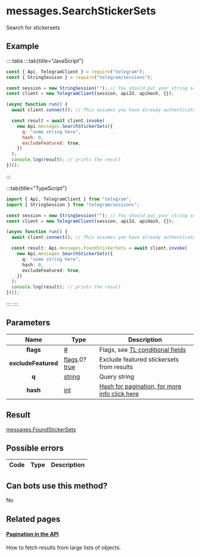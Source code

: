 # messages.SearchStickerSets

Search for stickersets

## Example

::::tabs
:::tab{title="JavaScript"}

```js
const { Api, TelegramClient } = require("telegram");
const { StringSession } = require("telegram/sessions");

const session = new StringSession(""); // You should put your string session here
const client = new TelegramClient(session, apiId, apiHash, {});

(async function run() {
  await client.connect(); // This assumes you have already authenticated with .start()

  const result = await client.invoke(
    new Api.messages.SearchStickerSets({
      q: "some string here",
      hash: 0,
      excludeFeatured: true,
    })
  );
  console.log(result); // prints the result
})();
```

:::

:::tab{title="TypeScript"}

```ts
import { Api, TelegramClient } from "telegram";
import { StringSession } from "telegram/sessions";

const session = new StringSession(""); // You should put your string session here
const client = new TelegramClient(session, apiId, apiHash, {});

(async function run() {
  await client.connect(); // This assumes you have already authenticated with .start()

  const result: Api.messages.FoundStickerSets = await client.invoke(
    new Api.messages.SearchStickerSets({
      q: "some string here",
      hash: 0,
      excludeFeatured: true,
    })
  );
  console.log(result); // prints the result
})();
```

:::
::::

## Parameters

|        Name         | Type                                                                                                                              | Description                                                                                             |
| :-----------------: | --------------------------------------------------------------------------------------------------------------------------------- | ------------------------------------------------------------------------------------------------------- |
|      **flags**      | [#](https://core.telegram.org/type/%23)                                                                                           | Flags, see [TL conditional fields](https://core.telegram.org/mtproto/TL-combinators#conditional-fields) |
| **excludeFeatured** | [flags](https://core.telegram.org/mtproto/TL-combinators#conditional-fields).0?[true](https://core.telegram.org/constructor/true) | Exclude featured stickersets from results                                                               |
|        **q**        | [string](https://core.telegram.org/type/string)                                                                                   | Query string                                                                                            |
|      **hash**       | [int](https://core.telegram.org/type/int)                                                                                         | [Hash for pagination, for more info click here](https://core.telegram.org/api/offsets#hash-generation)  |

## Result

[messages.FoundStickerSets](https://core.telegram.org/type/messages.FoundStickerSets)

## Possible errors

| Code | Type | Description |
| :--: | ---- | ----------- |

## Can bots use this method?

No

## Related pages

#### [Pagination in the API](https://core.telegram.org/api/offsets)

How to fetch results from large lists of objects.
